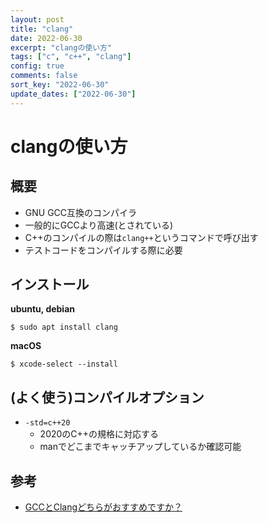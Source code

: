 ```yaml
---
layout: post
title: "clang"
date: 2022-06-30
excerpt: "clangの使い方"
tags: ["c", "c++", "clang"]
config: true
comments: false
sort_key: "2022-06-30"
update_dates: ["2022-06-30"]
---
```


# clangの使い方

## 概要
 - GNU GCC互換のコンパイラ
 - 一般的にGCCより高速(とされている)
 - C++のコンパイルの際は`clang++`というコマンドで呼び出す
 - テストコードをコンパイルする際に必要

## インストール

**ubuntu, debian**  
```console
$ sudo apt install clang
```

**macOS**  
```console
$ xcode-select --install
```

## (よく使う)コンパイルオプション
 - `-std=c++20`
   - 2020のC++の規格に対応する
   - manでどこまでキャッチアップしているか確認可能

## 参考
 - [GCCとClangどちらがおすすめですか？](https://jp.quora.com/GCC%E3%81%A8Clang%E3%81%A9%E3%81%A1%E3%82%89%E3%81%8C%E3%81%8A%E3%81%99%E3%81%99%E3%82%81%E3%81%A7%E3%81%99%E3%81%8B)
